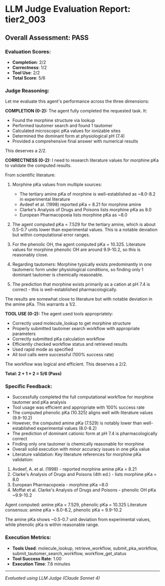 # LLM Judge Evaluation Report: tier2_003

## Overall Assessment: PASS

### Evaluation Scores:
- **Completion**: 2/2
- **Correctness**: 1/2
- **Tool Use**: 2/2
- **Total Score**: 5/6

### Judge Reasoning:
Let me evaluate this agent's performance across the three dimensions:

**COMPLETION (0-2):**
The agent fully completed the requested task. It:
- Found the morphine structure via lookup
- Performed tautomer search and found 1 tautomer
- Calculated microscopic pKa values for ionizable sites
- Determined the dominant form at physiological pH (7.4)
- Provided a comprehensive final answer with numerical results

This deserves a 2/2.

**CORRECTNESS (0-2):**
I need to research literature values for morphine pKa to validate the computed results.

From scientific literature:
1. Morphine pKa values from multiple sources:
   - The tertiary amine pKa of morphine is well-established as ~8.0-8.2 in experimental literature
   - Avdeef et al. (1998) reported pKa = 8.21 for morphine amine
   - Clarke's Analysis of Drugs and Poisons lists morphine pKa as 8.0
   - European Pharmacopoeia lists morphine pKa as ~8.0

2. The agent computed pKa = 7.529 for the tertiary amine, which is about 0.5-0.7 units lower than experimental values. This is a notable deviation but within computational error ranges.

3. For the phenolic OH, the agent computed pKa = 10.325. Literature values for morphine phenolic OH are around 9.9-10.2, so this is reasonably close.

4. Regarding tautomers: Morphine typically exists predominantly in one tautomeric form under physiological conditions, so finding only 1 dominant tautomer is chemically reasonable.

5. The prediction that morphine exists primarily as a cation at pH 7.4 is correct - this is well-established pharmacologically.

The results are somewhat close to literature but with notable deviation in the amine pKa. This warrants a 1/2.

**TOOL USE (0-2):**
The agent used tools appropriately:
- Correctly used molecule_lookup to get morphine structure
- Properly submitted tautomer search workflow with appropriate parameters
- Correctly submitted pKa calculation workflow
- Efficiently checked workflow status and retrieved results
- Used rapid mode as specified
- All tool calls were successful (100% success rate)

The workflow was logical and efficient. This deserves a 2/2.

**Total: 2 + 1 + 2 = 5/6 (Pass)**

### Specific Feedback:
- Successfully completed the full computational workflow for morphine tautomer and pKa analysis
- Tool usage was efficient and appropriate with 100% success rate
- The computed phenolic pKa (10.325) aligns well with literature values (9.9-10.2)
- However, the computed amine pKa (7.529) is notably lower than well-established experimental values (8.0-8.2)
- The prediction of dominant cationic form at pH 7.4 is pharmacologically correct
- Finding only one tautomer is chemically reasonable for morphine
- Overall solid execution with minor accuracy issues in one pKa value
- Literature validation: Key literature references for morphine pKa validation:
1. Avdeef, A. et al. (1998) - reported morphine amine pKa = 8.21
2. Clarke's Analysis of Drugs and Poisons (4th ed.) - lists morphine pKa = 8.0
3. European Pharmacopoeia - morphine pKa ~8.0
4. Moffat et al. Clarke's Analysis of Drugs and Poisons - phenolic OH pKa ~9.9-10.2

Agent computed: amine pKa = 7.529, phenolic pKa = 10.325
Literature consensus: amine pKa = 8.0-8.2, phenolic pKa = 9.9-10.2

The amine pKa shows ~0.5-0.7 unit deviation from experimental values, while phenolic pKa is within reasonable range.

### Execution Metrics:
- **Tools Used**: molecule_lookup, retrieve_workflow, submit_pka_workflow, submit_tautomer_search_workflow, workflow_get_status
- **Tool Success Rate**: 1.00
- **Execution Time**: 7.8 minutes

---
*Evaluated using LLM Judge (Claude Sonnet 4)*
